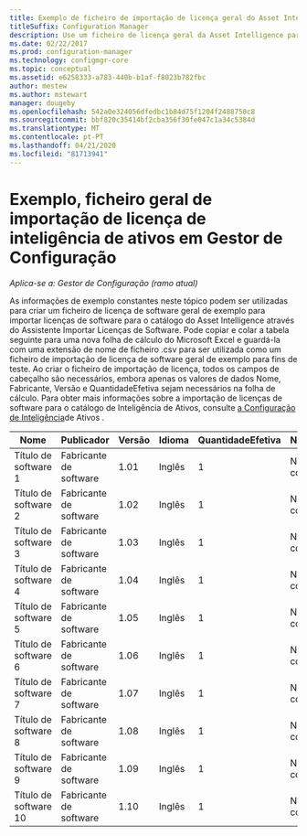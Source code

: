 ```yaml
---
title: Exemplo de ficheiro de importação de licença geral do Asset Intelligence
titleSuffix: Configuration Manager
description: Use um ficheiro de licença geral da Asset Intelligence para ajudar a importar licenças de software no Diretor de Configuração.
ms.date: 02/22/2017
ms.prod: configuration-manager
ms.technology: configmgr-core
ms.topic: conceptual
ms.assetid: e6258333-a783-440b-b1af-f8023b782fbc
author: mestew
ms.author: mstewart
manager: dougeby
ms.openlocfilehash: 542a0e324056dfedbc1b84d75f1204f2488750c8
ms.sourcegitcommit: bbf820c35414bf2cba356f30fe047c1a34c5384d
ms.translationtype: MT
ms.contentlocale: pt-PT
ms.lasthandoff: 04/21/2020
ms.locfileid: "81713941"
---
```

# <a name="example-asset-intelligence-general-license-import-file-in-configuration-manager"></a>Exemplo, ficheiro geral de importação de licença de inteligência de ativos em Gestor de Configuração

*Aplica-se a: Gestor de Configuração (ramo atual)*

As informações de exemplo constantes neste tópico podem ser utilizadas para criar um ficheiro de licença de software geral de exemplo para importar licenças de software para o catálogo do Asset Intelligence através do Assistente Importar Licenças de Software. Pode copiar e colar a tabela seguinte para uma nova folha de cálculo do Microsoft Excel e guardá-la com uma extensão de nome de ficheiro .csv para ser utilizada como um ficheiro de importação de licença de software geral de exemplo para fins de teste. Ao criar o ficheiro de importação de licença, todos os campos de cabeçalho são necessários, embora apenas os valores de dados Nome, Fabricante, Versão e QuantidadeEfetiva sejam necessários na folha de cálculo. Para obter mais informações sobre a importação de licenças de software para o catálogo de Inteligência de Ativos, consulte [a Configuração de Inteligência](../../../../core/clients/manage/asset-intelligence/configuring-asset-intelligence.md)de Ativos .  

|Nome|Publicador|Versão|Idioma|QuantidadeEfetiva|NúmeroDePO|NomeDoRevendedor|DataDeCompra|SuporteAdquirido|DataDeExpiraçãoDoSuporte|Comentários|  
|----------|---------------|-------------|--------------|-----------------------|--------------|------------------|--------------------|----------------------|---------------------------|--------------|  
|Título de software 1|Fabricante de software|1.01|Inglês|1|Número de compra|Nome do revendedor|10/10/2010|0|10/10/2012|Comentário|  
|Título de software 2|Fabricante de software|1.02|Inglês|1|Número de compra|Nome do revendedor|10/10/2010|0|10/10/2012|Comentário|  
|Título de software 3|Fabricante de software|1.03|Inglês|1|Número de compra|Nome do revendedor|10/10/2010|0|10/10/2012|Comentário|  
|Título de software 4|Fabricante de software|1.04|Inglês|1|Número de compra|Nome do revendedor|10/10/2010|0|10/10/2012|Comentário|  
|Título de software 5|Fabricante de software|1.05|Inglês|1|Número de compra|Nome do revendedor|10/10/2010|0|10/10/2012|Comentário|  
|Título de software 6|Fabricante de software|1.06|Inglês|1|Número de compra|Nome do revendedor|10/10/2010|0|10/10/2012|Comentário|  
|Título de software 7|Fabricante de software|1.07|Inglês|1|Número de compra|Nome do revendedor|10/10/2010|0|10/10/2012|Comentário|  
|Título de software 8|Fabricante de software|1.08|Inglês|1|Número de compra|Nome do revendedor|10/10/2010|0|10/10/2012|Comentário|  
|Título de software 9|Fabricante de software|1.09|Inglês|1|Número de compra|Nome do revendedor|10/10/2010|0|10/10/2012|Comentário|  
|Título de software 10|Fabricante de software|1.10|Inglês|1|Número de compra|Nome do revendedor|10/10/2010|0|10/10/2012|Comentário|  
